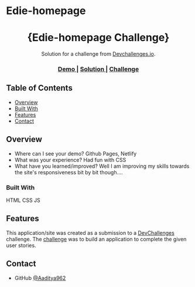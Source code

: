 # Edie-homepage
<!-- Please update value in the {}  -->

<h1 align="center">{Edie-homepage Challenge}</h1>

<div align="center">
   Solution for a challenge from  <a href="http://devchallenges.io" target="_blank">Devchallenges.io</a>.
</div>

<div align="center">
  <h3>
    <a href="https://aaditya962.github.io/Edie-homepage/">
      Demo
    </a>
    <span> | </span>
    <a href="https://edie-homepage-aaditya.netlify.app/">
      Solution
    </a>
    <span> | </span>
    <a href="https://devchallenges.io/challenges/wBunSb7FPrIepJZAg0sY">
      Challenge
    </a>
  </h3>
</div>

<!-- TABLE OF CONTENTS -->

## Table of Contents

- [Overview](#overview)
- [Built With](#built-with)
- [Features](#features)
- [Contact](#contact)

<!-- OVERVIEW -->

## Overview


- Where can I see your demo?
Github Pages,
Netlify
- What was your experience?
Had fun with CSS
- What have you learned/improved?
Well I am improving my skills towards the site's responsiveness bit by bit though....


### Built With

HTML
CSS
JS

## Features

<!-- List the features of your application or follow the template. Don't share the figma file here :) -->

This application/site was created as a submission to a [DevChallenges](https://devchallenges.io/challenges) challenge. The [challenge](https://devchallenges.io/challenges/wBunSb7FPrIepJZAg0sY) was to build an application to complete the given user stories.


## Contact

- GitHub [@Aaditya962](https://{github.com/Aaditya962})

